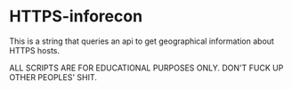 # HTTPS-inforecon
This is a string that queries an api to get geographical information about HTTPS hosts.

ALL SCRIPTS ARE FOR EDUCATIONAL PURPOSES ONLY. DON'T FUCK UP OTHER PEOPLES' SHIT.
